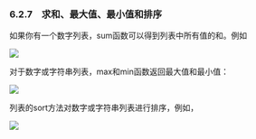    

### 6.2.7　求和、最大值、最小值和排序

如果你有一个数字列表，sum函数可以得到列表中所有值的和。例如

![](../Images/image06509.gif)

对于数字或字符串列表，max和min函数返回最大值和最小值：

![](../Images/image06510.gif)

列表的sort方法对数字或字符串列表进行排序，例如，

![](../Images/image06511.gif)